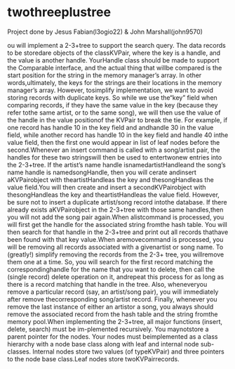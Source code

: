 # twothreeplustree
Project done by Jesus Fabian(l3ogio22) & John Marshall(john9570)


ou  will  implement  a  2-3+tree  to  support  the  search  query.   The  data  records  to  be  storedare objects of the classKVPair, where the key is a handle, and the value is another handle.  YourHandle class should be made to support the Comparable interface, and the actual thing that willbe compared is the start position for the string in the memory manager’s array.  In other words,ultimately, the keys for the strings are their locations in the memory manager’s array.  However, tosimplify implementation, we want to avoid storing records with duplicate keys.  So while we use the“key” field when comparing records, if they have the same value in the key (because they refer tothe same artist, or to the same song), we will then use the value of the handle in the value positionof the KVPair to break the tie.  For example, if one record has handle 10 in the key field and andhandle 30 in the value field, while another record has handle 10 in the key field and handle 40 inthe value field, then the first one would appear in list of leaf nodes before the second.Whenever an insert command is called with a song/artist pair, the handles for these two stringswill  then  be  used  to  entertwonew  entries  into  the  2-3+tree.   If  the  artist’s  name  handle  isnamedartistHandleand the song’s name handle is namedsongHandle, then you will cerate andinsert aKVPairobject with theartistHandleas the key and thesongHandleas the value field.You will then create and insert a secondKVPairobject with thesongHandleas the key and theartistHandleas the value field.  However, be sure not to insert a duplicate artist/song record intothe database.  If there already exists aKVPairobject in the 2-3+tree with those same handles,then you will not add the song pair again.When alistcommand is processed, you will first get the handle for the associated string fromthe hash table.  You will then search for that handle in the 2-3+tree and print out all records thathave been found with that key value.When aremovecommand is processed, you will be removing all records associated with a givenartist  or  song  name.   To  (greatly!)   simplify  removing  the  records  from  the  2-3+  tree,  you  willremove them one at a time.  So,  you will search for the first record matching the correspondinghandle for the name that you want to delete, then call the (single record) delete operation on it, andrepeat this process for as long as there is a record matching that handle in the tree.  Also, wheneveryou remove a particular record (say, an artist/song pair), you will immediately after remove thecorresponding song/artist record.  Finally, whenever you remove the last instance of either an artistor a song, you always should remove the associated record from the hash table and the string fromthe memory pool.When  implementing  the  2-3+tree,  all  major  functions  (insert,  delete,  search)  must  be  im-plemented recursively.  You maynotstore a parent pointer for the nodes.  Your nodes must beimplemented  as  a  class  hierarchy  with  a  node  base  class  along  with  leaf  and  internal  node  sub-classes.  Internal nodes store two values (of typeKVPair) and three pointers to the node base class.Leaf nodes store twoKVPairrecords.

